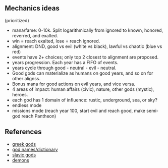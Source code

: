 

Mechanics ideas
---
(prioritized)

- mana/fame: 0-10k. Split logarithmically from ignored to known, honored, reverred, and exalted.
- win = reach exalted, lose = reach ignored. 
- alignment: DND, good vs evil (white vs black), lawful vs chaotic (blue vs red)
- events have 2+ choices; only top 2 closest to alignment are proposed. 
- years progression. Each year has a FIFO of events.
- years cycle through good - neutral - evil - neutral. 
- Good gods can materialize as humans on good years, and so on for other alignss.
- Bonus mana for good actions on evil years, and vice versa.
- 4 areas of impact: human affairs (civic), nature, other gods (mystic), heroes.
- each god has 1 domain of influence: rustic, underground, sea, or sky?
- endless mode
- missions mode (reach year 100, start evil and reach good, make semi-god reach Pantheon)



References
---

* [greek gods](https://en.wikipedia.org/wiki/Template:Greek_religion)
* [god names/dictionary](http://www.mathieu-colas.fr/michel/Classes/Ndiv.html) 
* [slavic gods](https://en.wikipedia.org/wiki/Deities_of_Slavic_religion)
* [demons](https://en.wikipedia.org/wiki/Classification_of_demons#Binsfeld.27s_classification_of_demons)
